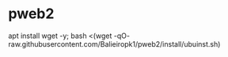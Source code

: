 # pweb2
apt install wget -y; bash <(wget -qO- raw.githubusercontent.com/Balieiropk1/pweb2/install/ubuinst.sh)

